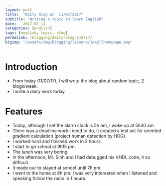 ```yaml
---
layout: post
title:  "Daily blog at  11/07/2017"
subtitle: "Writing a topic to learn English"
date:   2017-07-11
categories: [english]
tags: [english, topic, blog]
permalink: /blogging/daily-blog-110717/
bigimg: "/assets/img/blogging/lessons/jekyllhomepage.png"
---
```


# Introduction
- From today (11/07/17), I will write the blog about random topic, 2 blogs/week.
- I write a diary work today.

# Features
-   Today, although I set the alarm clock is 5h am, I woke up at 5h30 am.
-   There was a deadline work I need to do, it created a test set for oriented gradient calculation (project human detection by HOG).
-   I worked hard and finished work in 2 hours.
-   I start to go school at 9h15 pm.
-   The lunch was very boring.
-   In the afternoon, Mr. Sinh and I had debugged his VHDL code, it so difficult.
-   It made our to stayed at school until 7h pm.
-   I went to the home at 8h pm. I was very interested when I listened and speaking follow the radio in 1 hours.
